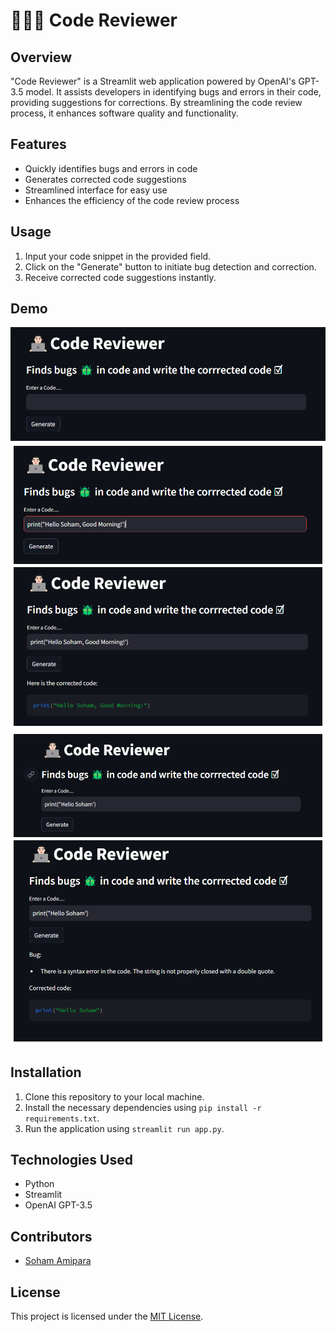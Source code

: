 # 👨🏻‍💻 Code Reviewer

## Overview
"Code Reviewer" is a Streamlit web application powered by OpenAI's GPT-3.5 model. It assists developers in identifying bugs and errors in their code, providing suggestions for corrections. By streamlining the code review process, it enhances software quality and functionality.

## Features
- Quickly identifies bugs and errors in code
- Generates corrected code suggestions
- Streamlined interface for easy use
- Enhances the efficiency of the code review process

## Usage
1. Input your code snippet in the provided field.
2. Click on the "Generate" button to initiate bug detection and correction.
3. Receive corrected code suggestions instantly.

## Demo
![Interface](main_interface.png)
![Output 1](output1.png)
![Output 2](output2.png)

## Installation
1. Clone this repository to your local machine.
2. Install the necessary dependencies using `pip install -r requirements.txt`.
3. Run the application using `streamlit run app.py`.

## Technologies Used
- Python
- Streamlit
- OpenAI GPT-3.5

## Contributors
- [Soham Amipara](https://github.com/SohamAmipara)

## License
This project is licensed under the [MIT License](LICENSE).

